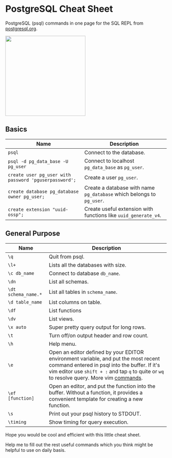 # PostgreSQL Cheat Sheet
PostgreSQL (psql) commands in one page for the SQL REPL from [postgresql.org](https://www.postgresql.org/docs/10/static/index.html).

<img src="https://i.imgur.com/nueSCcH.gif" width="250">

## Basics
| Name | Description |
|------|-------------|
| `psql` | Connect to the database. |
| `psql -d pg_data_base -U pg_user` | Connect to localhost `pg_data_base` as `pg_user`. |
| `create user pg_user with password 'pguserpassword';` | Create a user `pg_user`. |
| `create database pg_database owner pg_user;` | Create a database with name `pg_database` which belongs to `pg_user`.
| `create extension "uuid-ossp";` | Create useful extension with functions like `uuid_generate_v4`.


## General Purpose
| Name | Description |
|------|-------------|
| `\q` | Quit from psql. |
| `\l+` | Lists all the databases with size. |
| `\c db_name` | Connect to database `db_name`. |
| `\dn` | List all schemas. |
| `\dt schema_name.*` | List all tables in `schema_name`. |
| `\d table_name` | List columns on table. |
| `\df` | List functions |
| `\dv` | List views. |
| `\x auto` | Super pretty query output for long rows. |
| `\t` | Turn off/on output header and row count. |
| `\h` | Help menu. |
| `\e` | Open an editor defined by your EDITOR environment variable, and put the most recent command entered in psql into the buffer. If it's vim editor use `shift + :` and tap `q` to quite or `wq` to resolve query. More vim [commands](https://vim.rtorr.com/). |
| `\ef [function]` | Open an editor, and put the function into the buffer. Without a function, it provides a convenient template for creating a new function. |
| `\s` | Print out your psql history to STDOUT. |
| `\timing` | Show timing for query execution. |


Hope you would be cool and efficient with this little cheat sheet.

Help me to fill out the rest useful commands which you think might be helpful to use on daily basis.
